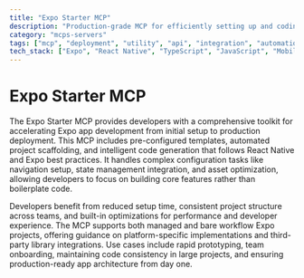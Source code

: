 ```yaml
---
title: "Expo Starter MCP"
description: "Production-grade MCP for efficiently setting up and coding Expo applications with best practices and streamlined workflows."
category: "mcps-servers"
tags: ["mcp", "deployment", "utility", "api", "integration", "automation"]
tech_stack: ["Expo", "React Native", "TypeScript", "JavaScript", "Mobile Development"]
---
```


# Expo Starter MCP

The Expo Starter MCP provides developers with a comprehensive toolkit for accelerating Expo app development from initial setup to production deployment. This MCP includes pre-configured templates, automated project scaffolding, and intelligent code generation that follows React Native and Expo best practices. It handles complex configuration tasks like navigation setup, state management integration, and asset optimization, allowing developers to focus on building core features rather than boilerplate code.

Developers benefit from reduced setup time, consistent project structure across teams, and built-in optimizations for performance and developer experience. The MCP supports both managed and bare workflow Expo projects, offering guidance on platform-specific implementations and third-party library integrations. Use cases include rapid prototyping, team onboarding, maintaining code consistency in large projects, and ensuring production-ready app architecture from day one.
